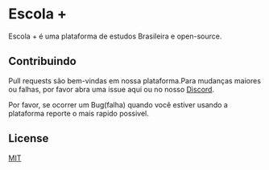 # Escola +

Escola + é uma plataforma de estudos Brasileira e open-source.

## Contribuindo
Pull requests são bem-vindas em nossa plataforma.Para mudanças maiores ou falhas, por favor abra uma issue aqui ou no nosso [Discord](https://discord.gg/wXBUnwRM).

Por favor, se ocorrer um Bug(falha) quando você estiver usando a plataforma reporte o mais rapido possivel.

## License
[MIT](https://choosealicense.com/licenses/mit/)